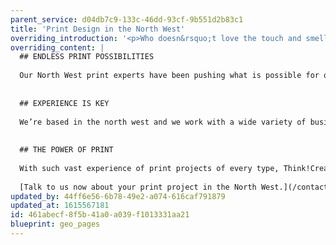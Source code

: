 ```yaml
---
parent_service: d04db7c9-133c-46dd-93cf-9b551d2b83c1
title: 'Print Design in the North West'
overriding_introduction: '<p>Who doesn&rsquo;t love the touch and smell of reading a book? This sensory reaction helps a reader to memorise the information easier. It is for this reason that print is very much alive and kicking. What other medium would produce such a response? Think!Creative&rsquo;s North West print design experts love the challenge of finding ways to make your print messages work every time.</p>'
overriding_content: |
  ## ENDLESS PRINT POSSIBILITIES
  
  Our North West print experts have been pushing what is possible for over a decade. Finding new and appealing ways to approach leaflets, vehicle log books, promotional mailers, business cards, newsletters, catalogues, flyers, posters, stationery, menus, brochures, annual reports and training booklets. We are always open to any new way of displaying a print project to get maximum impact.
  
  
  ## EXPERIENCE IS KEY
  
  We’re based in the north west and we work with a wide variety of businesses from small to large in every possible sector of business. This gives our print design experts the edge when knowing exactly what, where, how and when your company’s print material will get the most exposure. [Check out our portfolio here.](/work)
  
  
  ## THE POWER OF PRINT
  
  With such vast experience of print projects of every type, Think!Creative’s North West team of print experts know exactly what form your project will need to take to hit its mark with the right audience at the right time. It’s why companies like BAE Systems, BP, and Utiligroup turn to us when they have a new project.
  
  [Talk to us now about your print project in the North West.](/contact)
updated_by: 44ff6e56-6b78-49e2-a074-616caf791879
updated_at: 1615567181
id: 461abecf-8f5b-41a0-a039-f1013331aa21
blueprint: geo_pages
---
```

